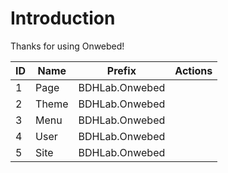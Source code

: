 Introduction
============
Thanks for using Onwebed!

ID | Name | Prefix        | Actions
---|------|---------------|--------
1  |Page  |BDHLab.Onwebed |
2  |Theme |BDHLab.Onwebed |
3  |Menu  |BDHLab.Onwebed |
4  |User  |BDHLab.Onwebed |
5  |Site  |BDHLab.Onwebed |